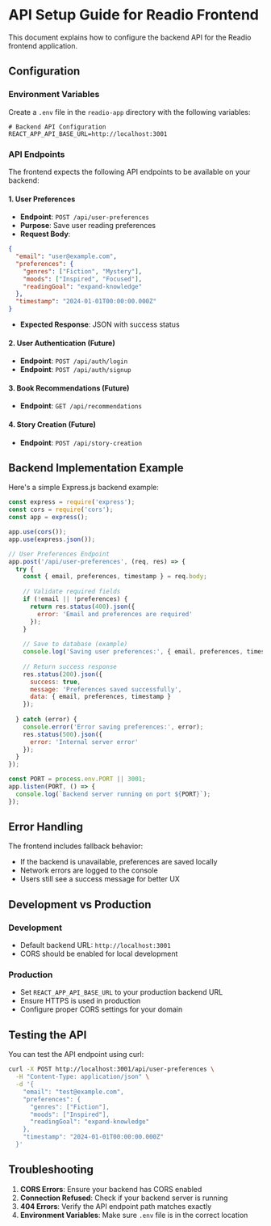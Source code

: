 # API Setup Guide for Readio Frontend

This document explains how to configure the backend API for the Readio frontend application.

## Configuration

### Environment Variables

Create a `.env` file in the `readio-app` directory with the following variables:

```env
# Backend API Configuration
REACT_APP_API_BASE_URL=http://localhost:3001
```

### API Endpoints

The frontend expects the following API endpoints to be available on your backend:

#### 1. User Preferences
- **Endpoint**: `POST /api/user-preferences`
- **Purpose**: Save user reading preferences
- **Request Body**:
```json
{
  "email": "user@example.com",
  "preferences": {
    "genres": ["Fiction", "Mystery"],
    "moods": ["Inspired", "Focused"],
    "readingGoal": "expand-knowledge"
  },
  "timestamp": "2024-01-01T00:00:00.000Z"
}
```
- **Expected Response**: JSON with success status

#### 2. User Authentication (Future)
- **Endpoint**: `POST /api/auth/login`
- **Endpoint**: `POST /api/auth/signup`

#### 3. Book Recommendations (Future)
- **Endpoint**: `GET /api/recommendations`

#### 4. Story Creation (Future)
- **Endpoint**: `POST /api/story-creation`

## Backend Implementation Example

Here's a simple Express.js backend example:

```javascript
const express = require('express');
const cors = require('cors');
const app = express();

app.use(cors());
app.use(express.json());

// User Preferences Endpoint
app.post('/api/user-preferences', (req, res) => {
  try {
    const { email, preferences, timestamp } = req.body;
    
    // Validate required fields
    if (!email || !preferences) {
      return res.status(400).json({ 
        error: 'Email and preferences are required' 
      });
    }
    
    // Save to database (example)
    console.log('Saving user preferences:', { email, preferences, timestamp });
    
    // Return success response
    res.status(200).json({
      success: true,
      message: 'Preferences saved successfully',
      data: { email, preferences, timestamp }
    });
    
  } catch (error) {
    console.error('Error saving preferences:', error);
    res.status(500).json({ 
      error: 'Internal server error' 
    });
  }
});

const PORT = process.env.PORT || 3001;
app.listen(PORT, () => {
  console.log(`Backend server running on port ${PORT}`);
});
```

## Error Handling

The frontend includes fallback behavior:
- If the backend is unavailable, preferences are saved locally
- Network errors are logged to the console
- Users still see a success message for better UX

## Development vs Production

### Development
- Default backend URL: `http://localhost:3001`
- CORS should be enabled for local development

### Production
- Set `REACT_APP_API_BASE_URL` to your production backend URL
- Ensure HTTPS is used in production
- Configure proper CORS settings for your domain

## Testing the API

You can test the API endpoint using curl:

```bash
curl -X POST http://localhost:3001/api/user-preferences \
  -H "Content-Type: application/json" \
  -d '{
    "email": "test@example.com",
    "preferences": {
      "genres": ["Fiction"],
      "moods": ["Inspired"],
      "readingGoal": "expand-knowledge"
    },
    "timestamp": "2024-01-01T00:00:00.000Z"
  }'
```

## Troubleshooting

1. **CORS Errors**: Ensure your backend has CORS enabled
2. **Connection Refused**: Check if your backend server is running
3. **404 Errors**: Verify the API endpoint path matches exactly
4. **Environment Variables**: Make sure `.env` file is in the correct location 